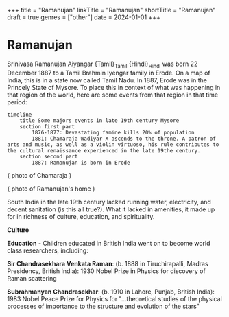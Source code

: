 +++
title = "Ramanujan"
linkTitle = "Ramanujan"
shortTitle = "Ramanujan"
draft = true
genres = ["other"]
date = 2024-01-01
+++

# Ramanujan

Srinivasa Ramanujan Aiyangar {Tamil}<sub>Tamil</sub> {Hindi}<sub>Hindi</sub> was born 22 December 1887 to a Tamil Brahmin Iyengar family in Erode. On a map of India, this is in a state now called Tamil Nadu. In 1887, Erode was in the Princely State of Mysore. To place this in context of what was happening in that region of the world, here are some events from that region in that time period:


```mermaid
timeline
    title Some majors events in late 19th century Mysore
    section first part
        1876-1877: Devastating famine kills 20% of population
        1881: Chamaraja Wadiyar X ascends to the throne. A patron of arts and music, as well as a violin virtuoso, his rule contributes to the cultural renaissance experienced in the late 19the century.
    section second part
        1887: Ramanujan is born in Erode

```

{ photo of Chamaraja }

{ photo of Ramanujan's home }

South India in the late 19th century lacked running water, electricity, and decent sanitation (is this all true?). What it lacked in amenities, it made up for in richness of culture, education, and spirituality.

**Culture**

**Education** - Children educated in British India went on to become world class researchers, including:  

**Sir Chandrasekhara Venkata Raman**: (b. 1888 in Tiruchirapalli, Madras Presidency, British India): 1930 Nobel Prize in Physics for discovery of Raman scattering

**Subrahmanyan Chandrasekhar**: (b. 1910 in Lahore, Punjab, British India): 1983 Nobel Peace Prize for Physics for "...theoretical studies of the physical processes of importance to the structure and evolution of the stars"  

